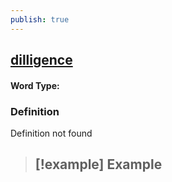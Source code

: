 ```yaml
---
publish: true
---
```

## [dilligence](https://dictionary.cambridge.org/dictionary/english/dilligence)

#### Word Type: 
### Definition
Definition not found

>[!example] Example
> - 
